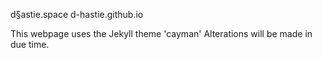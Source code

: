 d§astie.space
d-hastie.github.io

This webpage uses the Jekyll theme 'cayman' 
Alterations will be made in due time.
